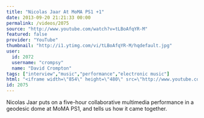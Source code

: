 ```yaml
---
title: "Nicolas Jaar At MoMA PS1 +1"
date: 2013-09-20 21:21:33 00:00
permalink: /videos/2075
source: "http://www.youtube.com/watch?v=tLBoAfqYR-M"
featured: false
provider: "YouTube"
thumbnail: "http://i1.ytimg.com/vi/tLBoAfqYR-M/hqdefault.jpg"
user:
  id: 2072
  username: "crompsy"
  name: "David Crompton"
tags: ["interview","music","performance","electronic music"]
html: "<iframe width=\"854\" height=\"480\" src=\"http://www.youtube.com/embed/tLBoAfqYR-M?wmode=transparent&feature=oembed\" frameborder=\"0\" allowfullscreen></iframe>"
id: 2075
---
```


Nicolas Jaar puts on a five-hour collaborative multimedia performance in a geodesic dome at MoMA PS1, and tells us how it came together.